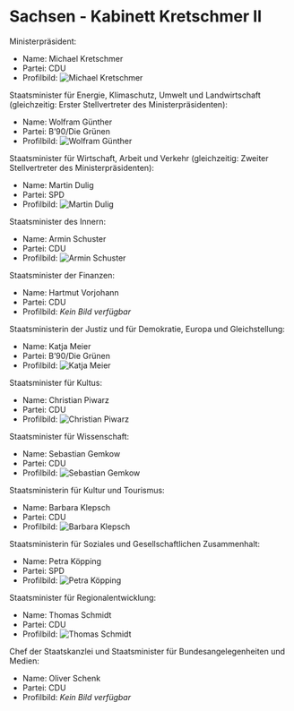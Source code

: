 # Sachsen - Kabinett Kretschmer II

Ministerpräsident:
* Name: Michael Kretschmer
* Partei: CDU
* Profilbild: ![Michael Kretschmer](https://upload.wikimedia.org/wikipedia/commons/thumb/8/84/2022-03-28_Michael_Kretschmer_%28cropped%29.jpg/400px-2022-03-28_Michael_Kretschmer_%28cropped%29.jpg)

Staatsminister für Energie, Klimaschutz, Umwelt und Landwirtschaft (gleichzeitig: Erster Stellvertreter des Ministerpräsidenten):
* Name: Wolfram Günther
* Partei: B’90/Die Grünen
* Profilbild: ![Wolfram Günther](https://upload.wikimedia.org/wikipedia/commons/thumb/0/00/Wolfram_G%C3%BCnther_Pressefoto.jpg/400px-Wolfram_G%C3%BCnther_Pressefoto.jpg)

Staatsminister für Wirtschaft, Arbeit und Verkehr (gleichzeitig: Zweiter Stellvertreter des Ministerpräsidenten):
* Name: Martin Dulig
* Partei: SPD
* Profilbild: ![Martin Dulig](https://upload.wikimedia.org/wikipedia/commons/thumb/b/b9/220909_Portr%C3%A4t_Martin_Dulig_Wikipedia-9118.jpg/400px-220909_Portr%C3%A4t_Martin_Dulig_Wikipedia-9118.jpg)

Staatsminister des Innern:
* Name: Armin Schuster
* Partei: CDU
* Profilbild: ![Armin Schuster](https://upload.wikimedia.org/wikipedia/commons/thumb/9/9e/Armin_Schuster_%282020%29.jpg/400px-Armin_Schuster_%282020%29.jpg)

Staatsminister der Finanzen:
* Name: Hartmut Vorjohann
* Partei: CDU
* Profilbild: *Kein Bild verfügbar*

Staatsministerin der Justiz und für Demokratie, Europa und Gleichstellung:
* Name: Katja Meier
* Partei: B’90/Die Grünen
* Profilbild: ![Katja Meier](https://upload.wikimedia.org/wikipedia/commons/thumb/1/1a/Katja_Meier_Pressefoto.jpg/400px-Katja_Meier_Pressefoto.jpg)

Staatsminister für Kultus:
* Name: Christian Piwarz
* Partei: CDU
* Profilbild: ![Christian Piwarz](https://upload.wikimedia.org/wikipedia/commons/thumb/6/6f/Christian_Piwarz_by_Stepro_IMG_1416_LR50.jpg/400px-Christian_Piwarz_by_Stepro_IMG_1416_LR50.jpg)

Staatsminister für Wissenschaft:
* Name: Sebastian Gemkow
* Partei: CDU
* Profilbild: ![Sebastian Gemkow](https://upload.wikimedia.org/wikipedia/commons/thumb/6/68/2016-12-15_Sebastian_Gemkow_%28Landtagsprojekt_Sachsen%29_by_Sandro_Halank%E2%80%931.jpg/400px-2016-12-15_Sebastian_Gemkow_%28Landtagsprojekt_Sachsen%29_by_Sandro_Halank%E2%80%931.jpg)

Staatsministerin für Kultur und Tourismus:
* Name: Barbara Klepsch
* Partei: CDU
* Profilbild: ![Barbara Klepsch](https://upload.wikimedia.org/wikipedia/commons/thumb/2/2d/2016-12-15_Barbara_Klepsch_by_Sandro_Halank%E2%80%931.jpg/400px-2016-12-15_Barbara_Klepsch_by_Sandro_Halank%E2%80%931.jpg)

Staatsministerin für Soziales und Gesellschaftlichen Zusammenhalt:
* Name: Petra Köpping
* Partei: SPD
* Profilbild: ![Petra Köpping](https://upload.wikimedia.org/wikipedia/commons/thumb/6/67/2016-12-15_Petra_K%C3%B6pping_%28Landtagsprojekt_Sachsen%29_by_Sandro_Halank%E2%80%934.jpg/400px-2016-12-15_Petra_K%C3%B6pping_%28Landtagsprojekt_Sachsen%29_by_Sandro_Halank%E2%80%934.jpg)

Staatsminister für Regionalentwicklung:
* Name: Thomas Schmidt
* Partei: CDU
* Profilbild: ![Thomas Schmidt](https://upload.wikimedia.org/wikipedia/commons/thumb/4/49/MJK21321_Thomas_Schmidt.jpg/400px-MJK21321_Thomas_Schmidt.jpg)

Chef der Staatskanzlei und Staatsminister für Bundesangelegenheiten und Medien:
* Name: Oliver Schenk
* Partei: CDU
* Profilbild: *Kein Bild verfügbar*
